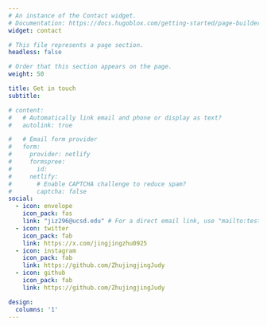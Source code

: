 ```yaml
---
# An instance of the Contact widget.
# Documentation: https://docs.hugoblox.com/getting-started/page-builder/
widget: contact

# This file represents a page section.
headless: false

# Order that this section appears on the page.
weight: 50

title: Get in touch
subtitle:

# content:
#   # Automatically link email and phone or display as text?
#   autolink: true

#   # Email form provider
#   form:
#     provider: netlify
#     formspree:
#       id:
#     netlify:
#       # Enable CAPTCHA challenge to reduce spam?
#       captcha: false
social:
  - icon: envelope
    icon_pack: fas
    link: "jiz296@ucsd.edu" # For a direct email link, use "mailto:test@example.org".
  - icon: twitter
    icon_pack: fab
    link: https://x.com/jingjingzhu0925
  - icon: instagram
    icon_pack: fab
    link: https://github.com/ZhujingjingJudy
  - icon: github
    icon_pack: fab
    link: https://github.com/ZhujingjingJudy

design:
  columns: '1'
---
```

